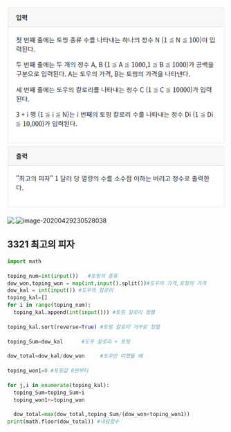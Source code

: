 ![](./img/image-20200429230500578.png)

![.]()![image-20200429230528038](C:\Users\sky\AppData\Roaming\Typora\typora-user-images\image-20200429230528038.png)

## 3321 최고의 피자

```python
import math

toping_num=int(input())   #토핑의 종류
dow_won,toping_won = map(int,input().split())#도우의 가격,토핑의 가격
dow_kal = int(input()) #도우의 칼로리
toping_kal=[]
for i in range(toping_num):
  toping_kal.append(int(input())) #토핑 칼로리 정렬

toping_kal.sort(reverse=True) #토핑 칼로리 거꾸로 정렬

toping_Sum=dow_kal      #도우 칼로리 + 토핑

dow_total=dow_kal/dow_won     #도우만 따졌을 때

toping_won1=0 #토핑값 0원부터

for j,i in enumerate(toping_kal):
  toping_Sum=toping_Sum+i
  toping_won1+=toping_won
 
  dow_total=max(dow_total,toping_Sum/(dow_won+toping_won1))
print(math.floor(dow_total)) #내림함수
```


